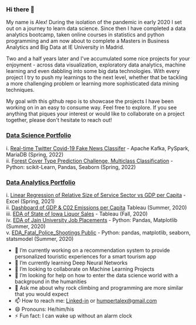 ### Hi there 👋

My name is Alex! During the isolation of the pandemic in early 2020 I set out on a journey to learn data science. Since then I have completed a data analytics bootcamp, taken online courses in statistics and python programming and am now about to complete a Masters in Business Analytics and Big Data at IE University in Madrid. <br>

Two and a half years later and I've accumulated some nice projects for your enjoyment - across data visualization, exploratory data analytics, machine learning and even dabbling into some big data technologies. With every project I try to push my learnings to the next level, whether that be tackling a more challenging problem or learning more sophisticated data mining techniques. <br>

My goal with this github repo is to showcase the projects I have been working on in an easy to consume way. Feel free to explore. If you see anything that piques your interest or would like to collaborate on a project together, please don't hesitate to reach out!


### [Data Science Portfolio](https://github.com/AlexHumpert/Alex_Data_Science_Portfolio) <br>
  i. [Real-time Twitter Covid-19 Fake News Classifer](https://github.com/AlexHumpert/Covid_19_Tweet_Fake_News_Detection) - Apache Kafka, PySpark, MariaDB (Spring, 2022) <br>
  ii. [Forest Cover Type Prediction Challenge, Multiclass Classification](https://github.com/AlexHumpert/Forest_Cover_Type_Prediction_Competition) - Python: scikit-Learn, Pandas, Seaborn (Spring, 2022)<br>
### [Data Analytics Portfolio](https://github.com/AlexHumpert/Alex_Data_Analytics_Portfolio) <br>
  i. [Linear Regression of Relative Size of Service Sector vs GDP per Capita](https://github.com/AlexHumpert/GDP-Capita_vs_Service_Sector) - Excel (Spring, 2021) <br> 
  ii. [Dashboard of GDP & C02 Emissions per Capita](https://public.tableau.com/app/profile/alex.h/viz/CapitaxCO2Dashboard/Dashboard) Tableau (Summer, 2020) <br>
  iii. [EDA of State of Iowa Liquor Sales](https://public.tableau.com/app/profile/alex.h/viz/iowa_liquor/Story2) - Tableau (Fall, 2020) <br>
  iv. [EDA of Jain University Job Placements](https://github.com/AlexHumpert/EDA_Jain_University_Placements) - Python: Pandas, Matplotlib (Summer, 2020) <br>
  v. [EDA_Fatal_Police_Shootings Public](https://github.com/AlexHumpert/EDA_Fatal_Police_Shootings) - Python: pandas, matplotlib, seaborn, statsmodel (Summer, 2020)
  
- 🔭 I’m currently working on a recommendation system to provide personalized touristic experiences for a smart tourism app
- 🌱 I’m currently learning Deep Neural Networks
- 👯 I’m looking to collaborate on Machine Learning Projects
- 🤔 I’m looking for help on how to enter the data science world with a background in the humanities
- 💬 Ask me about why rock climbing and programming are more similar that you would expect
- 📫 How to reach me: [Linked-in](https://www.linkedin.com/in/alex-humpert/) or humpertalex@gmail.com
- 😄 Pronouns: He/him/his
- ⚡ Fun fact: I can wake up without an alarm clock


<!--
**AlexHumpert/AlexHumpert** is a ✨ _special_ ✨ repository because its `README.md` (this file) appears on your GitHub profile.

Here are some ideas to get you started:

- 🔭 I’m currently working on ...
- 🌱 I’m currently learning ...
- 👯 I’m looking to collaborate on ...
- 🤔 I’m looking for help with ...
- 💬 Ask me about ...
- 📫 How to reach me: ...
- 😄 Pronouns: ...
- ⚡ Fun fact: ...
-->
